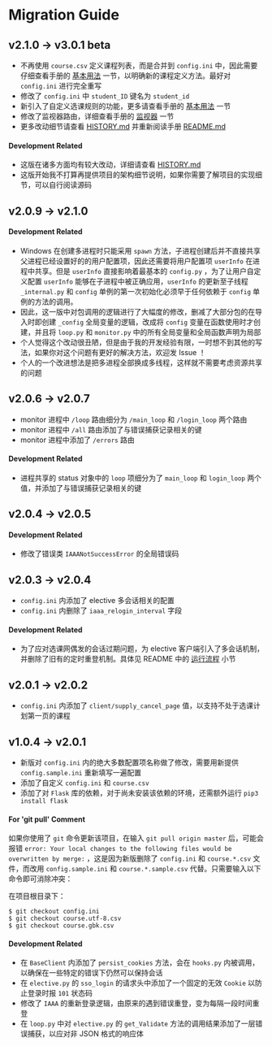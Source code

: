 Migration Guide
====================

v2.1.0 -> v3.0.1 beta
------------------
- 不再使用 `course.csv` 定义课程列表，而是合并到 `config.ini` 中，因此需要仔细查看手册的 [基本用法](/README.md#基本用法) 一节，以明确新的课程定义方法。最好对 `config.ini` 进行完全重写
- 修改了 `config.ini` 中 `student_ID` 键名为 `student_id`
- 新引入了自定义选课规则的功能，更多请查看手册的 [基本用法](/README.md#基本用法) 一节
- 修改了监视器路由，详细查看手册的 [监视器](/README.md#监视器) 一节
- 更多改动细节请查看 [HISTORY.md](/HISTORY.md) 并重新阅读手册 [README.md](/README.md)

#### Development Related
- 这版在诸多方面均有较大改动，详细请查看 [HISTORY.md](/HISTORY.md)
- 这版开始我不打算再提供项目的架构细节说明，如果你需要了解项目的实现细节，可以自行阅读源码


v2.0.9 -> v2.1.0
------------------

#### Development Related
- Windows 在创建多进程时只能采用 `spawn` 方法，子进程创建后并不直接共享父进程已经设置好的的用户配置项，因此还需要将用户配置项 `userInfo` 在进程中共享。但是 `userInfo` 直接影响着最基本的 `config.py` ，为了让用户自定义配置 `userInfo` 能够在子进程中被正确应用，`userInfo` 的更新至子线程 `_internal.py` 和 `config` 单例的第一次初始化必须早于任何依赖于 `config` 单例的方法的调用。
- 因此，这一版中对包调用的逻辑进行了大幅度的修改，删减了大部分包的在导入时即创建 `_config` 全局变量的逻辑，改成将 `config` 变量在函数使用时才创建，并且将 `loop.py` 和 `monitor.py` 中的所有全局变量和全局函数声明为局部
- 个人觉得这个改动很丑陋，但是由于我的开发经验有限，一时想不到其他的写法，如果你对这个问题有更好的解决方法，欢迎发 Issue ！
- 个人的一个改进想法是把多进程全部换成多线程，这样就不需要考虑资源共享的问题


v2.0.6 -> v2.0.7
------------------
- monitor 进程中 `/loop` 路由细分为 `/main_loop` 和 `/login_loop` 两个路由
- monitor 进程中 `/all` 路由添加了与错误捕获记录相关的键
- monitor 进程中添加了 `/errors` 路由

#### Development Related
- 进程共享的 status 对象中的 `loop` 项细分为了 `main_loop` 和 `login_loop` 两个值，并添加了与错误捕获记录相关的键


v2.0.4 -> v2.0.5
------------------

#### Development Related

- 修改了错误类 `IAAANotSuccessError` 的全局错误码


v2.0.3 -> v2.0.4
------------------
- `config.ini` 内添加了 elective 多会话相关的配置
- `config.ini` 内删除了 `iaaa_relogin_interval` 字段

#### Development Related

- 为了应对选课网偶发的会话过期问题，为 elective 客户端引入了多会话机制，并删除了旧有的定时重登机制。具体见 README 中的 [运行流程](/README.md#运行流程) 小节


v2.0.1 -> v2.0.2
------------------
- `config.ini` 内添加了 `client/supply_cancel_page` 值，以支持不处于选课计划第一页的课程


v1.0.4 -> v2.0.1
------------------
- 新版对 `config.ini` 内的绝大多数配置项名称做了修改，需要用新提供 `config.sample.ini` 重新填写一遍配置
- 添加了自定义 `config.ini` 和 `course.csv`
- 添加了对 `Flask` 库的依赖，对于尚未安装该依赖的环境，还需额外运行 `pip3 install flask`

#### For 'git pull' Comment

如果你使用了 `git` 命令更新该项目，在输入 `git pull origin master` 后，可能会报错 `error: Your local changes to the following files would be overwritten by merge:` ，这是因为新版删除了 `config.ini` 和 `course.*.csv` 文件，而改用 `config.sample.ini` 和 `course.*.sample.csv` 代替。只需要输入以下命令即可消除冲突：

在项目根目录下：
```console
$ git checkout config.ini
$ git checkout course.utf-8.csv
$ git checkout course.gbk.csv
```

#### Development Related

- 在 `BaseClient` 内添加了 `persist_cookies` 方法，会在 `hooks.py` 内被调用，以确保在一些特定的错误下仍然可以保持会话
- 在 `elective.py` 的 `sso_login` 的请求头中添加了一个固定的无效 `Cookie` 以防止登录时报 `101` 状态码
- 修改了 `IAAA` 的重新登录逻辑，由原来的遇到错误重登，变为每隔一段时间重登
- 在 `loop.py` 中对 `elective.py` 的 `get_Validate` 方法的调用结果添加了一层错误捕获，以应对非 JSON 格式的响应体
